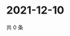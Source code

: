 # 2021-12-10

共 0 条

<!-- BEGIN WEIBO -->
<!-- 最后更新时间 Fri Dec 10 2021 15:00:47 GMT+0800 (China Standard Time) -->

<!-- END WEIBO -->
